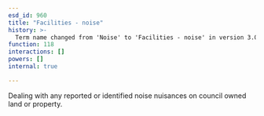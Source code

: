 ```yaml
---
esd_id: 960
title: "Facilities - noise"
history: >-
  Term name changed from 'Noise' to 'Facilities - noise' in version 3.00.  Scope notes modified in version 3.01.
function: 118
interactions: []
powers: []
internal: true

---
```


Dealing with any reported or identified noise nuisances on council owned land or property.


